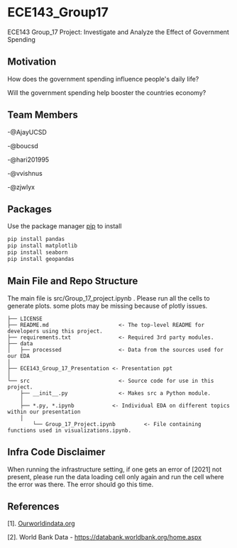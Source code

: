 # ECE143_Group17
ECE143 Group_17 Project: Investigate and Analyze the Effect of Government Spending
## Motivation
How does the government spending influence people's daily life?

Will the government spending help booster the countries economy?


## Team Members
-@AjayUCSD

-@boucsd

-@hari201995

-@vvishnus

-@zjwlyx

## Packages
Use the package manager [pip](https://pip.pypa.io/en/stable/) to install 
```bash
pip install pandas
pip install matplotlib
pip install seaborn
pip install geopandas
```

## Main File and Repo Structure

The main file is src/Group_17_project.ipynb . Please run all the cells to generate plots. some plots may be missing because of plotly issues. 
```
├── LICENSE
├── README.md                      <- The top-level README for developers using this project.
├── requirements.txt               <- Required 3rd party modules. 
├── data
│   ├── processed      		       <- Data from the sources used for our EDA
│
├── ECE143_Group_17_Presentation <- Presentation ppt
│
└── src                		       <- Source code for use in this project.
    ├── __init__.py    		       <- Makes src a Python module.
    │
    ├── *.py, *.ipynb            <- Individual EDA on different topics within our presentation
    │
		└── Group_17_Project.ipynb   	   <- File containing functions used in visualizations.ipynb.
```
## Infra Code Disclaimer 

When running the infrastructure setting, if one gets an error of [2021] not present, please run the data loading cell only again and run the cell where the error was 
there. The error should go this time.
## References
[1]. [Ourworldindata.org](https://ourworldindata.org/government-spending#government-spending-is-an-important-instrument-to-reduce-inequality)

[2]. World Bank Data - https://databank.worldbank.org/home.aspx
